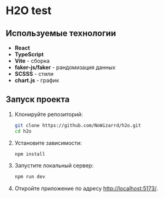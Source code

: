 # H2O test

## Используемые технологии

- **React**
- **TypeScript**
- **Vite** - сборка
- **faker-js/faker** - рандомизация данных
- **SCSSS** - стили
- **chart.js** - график

## Запуск проекта

1. Клонируйте репозиторий:
   ```bash
   git clone https://github.com/NoWizarrd/h2o.git
   cd h2o
   ```
2. Установите зависимости:
   ```bash
   npm install
   ```
3. Запустите локальный сервер:
   ```bash
   npm run dev
   ```
4. Откройте приложение по адресу [http://localhost:5173/](http://localhost:5173/).

